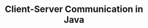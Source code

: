 ---
id: client-server-communication
title: Client-Server Communication in Java
sidebar_label: Client-Server Communication
sidebar_position: 1
tags: [java, networking, client-server, communication]
description: In this tutorial, we will learn about client-server communication in Java. We will learn about how to create a client-server application in Java using sockets and streams.
---